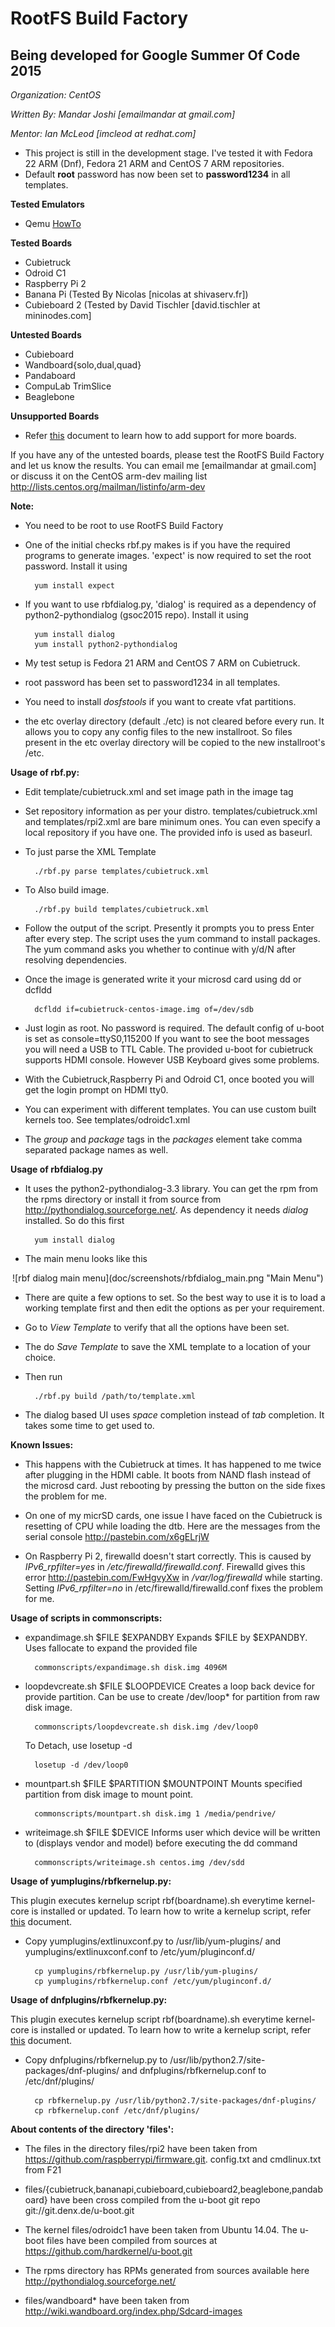 RootFS Build Factory
====================
Being developed for Google Summer Of Code 2015
----------------------------------------------
*Organization: CentOS*

*Written By: Mandar Joshi [emailmandar at gmail.com]*

*Mentor: Ian McLeod [imcleod at redhat.com]*


- This project is still in the development stage. I've tested it with Fedora 22 ARM (Dnf), Fedora 21 ARM and CentOS 7 ARM repositories.
- Default **root** password has now been set to **password1234** in all templates.

**Tested Emulators**
- Qemu [HowTo](doc/QEMU_README.md)

**Tested Boards**
- Cubietruck
- Odroid C1
- Raspberry Pi 2
- Banana Pi (Tested By Nicolas [nicolas at shivaserv.fr])
- Cubieboard 2 (Tested by David Tischler [david.tischler at mininodes.com]
 
**Untested Boards**
- Cubieboard
- Wandboard{solo,dual,quad}
- Pandaboard
- CompuLab TrimSlice
- Beaglebone

**Unsupported Boards**
- Refer [this](doc/ADD_SUPPORT_README.md) document to learn how to add support for more boards.

If you have any of the untested boards, please test the RootFS Build Factory and let us know the results. You can email me [emailmandar at gmail.com] or discuss it on the CentOS arm-dev mailing list http://lists.centos.org/mailman/listinfo/arm-dev

**Note:**
- You need to be root to use RootFS Build Factory
- One of the initial checks rbf.py makes is if you have the required programs to generate images. 'expect' is now required to set the root password. Install it using
        
        yum install expect
        
- If you want to use rbfdialog.py, 'dialog' is required as a dependency of python2-pythondialog (gsoc2015 repo). Install it using

        yum install dialog
        yum install python2-pythondialog
        
- My test setup is Fedora 21 ARM and CentOS 7 ARM on Cubietruck.
- root password has been set to password1234 in all templates.
- You need to install *dosfstools* if you want to create vfat partitions.
- the etc overlay directory (default ./etc) is not cleared before every run. It allows you to copy any config files to the new installroot. So files present in the etc overlay directory will be copied to the new installroot's /etc.

**Usage of rbf.py:**
- Edit template/cubietruck.xml and set image path in the image tag

- Set repository information as per your distro. templates/cubietruck.xml and templates/rpi2.xml are bare minimum ones.
  You can even specify a local repository if you have one. The provided info is used as baseurl.

- To just parse the XML Template

        ./rbf.py parse templates/cubietruck.xml

- To Also build image.

        ./rbf.py build templates/cubietruck.xml

- Follow the output of the script. 
  Presently it prompts you to press Enter after every step.
  The script uses the yum command to install packages. The yum command asks you whether to continue with y/d/N after resolving dependencies.

- Once the image is generated write it your microsd card using dd or dcfldd

        dcfldd if=cubietruck-centos-image.img of=/dev/sdb 

- Just login as root. No password is required. 
  The default config of u-boot is set as console=ttyS0,115200
  If you want to see the boot messages you will need a USB to TTL Cable.
  The provided u-boot for cubietruck supports HDMI console. However USB Keyboard gives some problems.
    
- With the Cubietruck,Raspberry Pi and Odroid C1, once booted you will get the login prompt on HDMI tty0.

- You can experiment with different templates. You can use custom built kernels too. See templates/odroidc1.xml
  
- The *group* and *package* tags in the *packages* element take comma separated package names as well.

**Usage of rbfdialog.py**
- It uses the python2-pythondialog-3.3 library. You can get the rpm from the rpms directory or install it from source from http://pythondialog.sourceforge.net/. As dependency it needs *dialog* installed. So do this first

        yum install dialog
        
- The main menu looks like this

<center>![rbf dialog main menu](doc/screenshots/rbfdialog_main.png "Main Menu")</center>

- There are quite a few options to set. So the best way to use it is to load a working template first and then edit the options as per your requirement.

- Go to *View Template* to verify that all the options have been set.

- The do *Save Template* to save the XML template to a location of your choice.

- Then run

        ./rbf.py build /path/to/template.xml

- The dialog based UI uses *space* completion instead of *tab* completion. It takes some time to get used to.

**Known Issues:**

- This happens with the Cubietruck at times. It has happened to me twice after plugging in the HDMI cable.
  It boots from NAND flash instead of the microsd card. Just rebooting by pressing the button on the side fixes the problem for me.
  
- On one of my micrSD cards, one issue I have faced on the Cubietruck is resetting of CPU while loading the dtb. Here are the messages from the serial console http://pastebin.com/x6gELrjW

- On Raspberry Pi 2, firewalld doesn't start correctly. This is caused by  *IPv6_rpfilter=yes* in */etc/firewalld/firewalld.conf*. Firewalld gives this error http://pastebin.com/FwHgvyXw in */var/log/firewalld* while starting.
Setting *IPv6_rpfilter=no* in /etc/firewalld/firewalld.conf fixes the problem for me.
    
**Usage of scripts in commonscripts:**

- expandimage.sh $FILE $EXPANDBY
    Expands $FILE by $EXPANDBY. Uses fallocate to expand the provided file
    
        commonscripts/expandimage.sh disk.img 4096M

- loopdevcreate.sh $FILE $LOOPDEVICE
    Creates a loop back device for provide partition. Can be use to create /dev/loop* for partition from raw disk image.
    
        commonscripts/loopdevcreate.sh disk.img /dev/loop0
    To Detach, use losetup -d
    
        losetup -d /dev/loop0
    
- mountpart.sh $FILE $PARTITION $MOUNTPOINT
    Mounts specified partition from disk image to mount point.
    
        commonscripts/mountpart.sh disk.img 1 /media/pendrive/
    
- writeimage.sh $FILE $DEVICE
    Informs user which device will be written to (displays vendor and model) before executing the dd command
    
        commonscripts/writeimage.sh centos.img /dev/sdd

**Usage of yumplugins/rbfkernelup.py:**

This plugin executes kernelup script rbf(boardname).sh everytime kernel-core is installed or updated.
To learn how to write a kernelup script, refer [this](doc/KERNELUP_README.md) document.


- Copy yumplugins/extlinuxconf.py to /usr/lib/yum-plugins/
  and  yumplugins/extlinuxconf.conf to /etc/yum/pluginconf.d/
  
        cp yumplugins/rbfkernelup.py /usr/lib/yum-plugins/
        cp yumplugins/rbfkernelup.conf /etc/yum/pluginconf.d/
    
**Usage of dnfplugins/rbfkernelup.py:**

This plugin executes kernelup script rbf(boardname).sh everytime kernel-core is installed or updated.
To learn how to write a kernelup script, refer [this](doc/KERNELUP_README.md) document.

- Copy dnfplugins/rbfkernelup.py to /usr/lib/python2.7/site-packages/dnf-plugins/
  and  dnfplugins/rbfkernelup.conf to /etc/dnf/plugins/
  
        cp rbfkernelup.py /usr/lib/python2.7/site-packages/dnf-plugins/
        cp rbfkernelup.conf /etc/dnf/plugins/


**About contents of the directory 'files':**
- The files in the directory files/rpi2 have been taken from https://github.com/raspberrypi/firmware.git. config.txt and cmdlinux.txt from F21

- files/{cubietruck,bananapi,cubieboard,cubieboard2,beaglebone,pandaboard} have been cross compiled from the u-boot git repo git://git.denx.de/u-boot.git

- The kernel files/odroidc1 have been taken from Ubuntu 14.04. The u-boot files have been compiled from sources at https://github.com/hardkernel/u-boot.git

- The rpms directory has RPMs generated from sources available here http://pythondialog.sourceforge.net/

- files/wandboard* have been taken from http://wiki.wandboard.org/index.php/Sdcard-images

